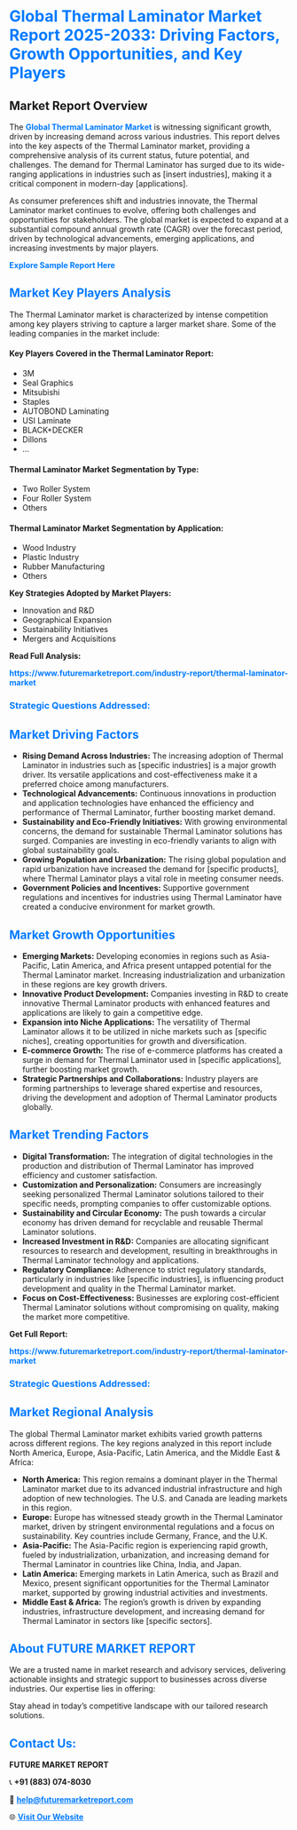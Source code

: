 <h1 style="color: #007BFF;">Global Thermal Laminator Market Report 2025-2033: Driving Factors, Growth Opportunities, and Key Players</h1>

<section id="overview">
<h2>Market Report Overview</h2>
<p>The <a href="https://www.futuremarketreport.com/industry-report/thermal-laminator-market" style="color: #007BFF; text-decoration: none;"><strong>Global Thermal Laminator Market</strong></a> is witnessing significant growth, driven by increasing demand across various industries. This report delves into the key aspects of the Thermal Laminator market, providing a comprehensive analysis of its current status, future potential, and challenges. The demand for Thermal Laminator has surged due to its wide-ranging applications in industries such as [insert industries], making it a critical component in modern-day [applications].</p>
<p>As consumer preferences shift and industries innovate, the Thermal Laminator market continues to evolve, offering both challenges and opportunities for stakeholders. The global market is expected to expand at a substantial compound annual growth rate (CAGR) over the forecast period, driven by technological advancements, emerging applications, and increasing investments by major players.</p>
</section>

<section id="overview">
<p><a href="https://www.futuremarketreport.com/request-sample/reportId=101843" style="color: #007BFF; text-decoration: none;"><strong>Explore Sample Report Here</strong></a></p>
</section>

<section id="key-players">
<h2 style="color: #007BFF;">Market Key Players Analysis</h2>
<p>The Thermal Laminator market is characterized by intense competition among key players striving to capture a larger market share. Some of the leading companies in the market include:</p>
<h4>Key Players Covered in the Thermal Laminator Report:</h4>
<ul><li>3M</li><li>Seal Graphics</li><li>Mitsubishi</li><li>Staples</li><li>AUTOBOND Laminating</li><li>USI Laminate</li><li>BLACK+DECKER</li><li>Dillons</li><li>...</li></ul>
<h4>Thermal Laminator Market Segmentation by Type:</h4>
<ul><li>Two Roller System</li><li>Four Roller System</li><li>Others</li></ul>

<h4>Thermal Laminator Market Segmentation by Application:</h4>
<ul><li>Wood Industry</li><li>Plastic Industry</li><li>Rubber Manufacturing</li><li>Others</li></ul>
<p><strong>Key Strategies Adopted by Market Players:</strong></p>
<ul>
<li>Innovation and R&D</li>
<li>Geographical Expansion</li>
<li>Sustainability Initiatives</li>
<li>Mergers and Acquisitions</li>
</ul>
</section>

<section>
<p><strong>Read Full Analysis: </strong></p><a href="https://www.futuremarketreport.com/industry-report/thermal-laminator-market" style="color: #007BFF; text-decoration: none;"><strong>https://www.futuremarketreport.com/industry-report/thermal-laminator-market</strong></a>
<h3 style="color: #007BFF;">Strategic Questions Addressed:</h3>
</section>

<section id="driving-factors">
<h2 style="color: #007BFF;">Market Driving Factors</h2>
<ul>
<li><strong>Rising Demand Across Industries:</strong> The increasing adoption of Thermal Laminator in industries such as [specific industries] is a major growth driver. Its versatile applications and cost-effectiveness make it a preferred choice among manufacturers.</li>
<li><strong>Technological Advancements:</strong> Continuous innovations in production and application technologies have enhanced the efficiency and performance of Thermal Laminator, further boosting market demand.</li>
<li><strong>Sustainability and Eco-Friendly Initiatives:</strong> With growing environmental concerns, the demand for sustainable Thermal Laminator solutions has surged. Companies are investing in eco-friendly variants to align with global sustainability goals.</li>
<li><strong>Growing Population and Urbanization:</strong> The rising global population and rapid urbanization have increased the demand for [specific products], where Thermal Laminator plays a vital role in meeting consumer needs.</li>
<li><strong>Government Policies and Incentives:</strong> Supportive government regulations and incentives for industries using Thermal Laminator have created a conducive environment for market growth.</li>
</ul>
</section>

<section id="growth-opportunities">
<h2 style="color: #007BFF;">Market Growth Opportunities</h2>
<ul>
<li><strong>Emerging Markets:</strong> Developing economies in regions such as Asia-Pacific, Latin America, and Africa present untapped potential for the Thermal Laminator market. Increasing industrialization and urbanization in these regions are key growth drivers.</li>
<li><strong>Innovative Product Development:</strong> Companies investing in R&D to create innovative Thermal Laminator products with enhanced features and applications are likely to gain a competitive edge.</li>
<li><strong>Expansion into Niche Applications:</strong> The versatility of Thermal Laminator allows it to be utilized in niche markets such as [specific niches], creating opportunities for growth and diversification.</li>
<li><strong>E-commerce Growth:</strong> The rise of e-commerce platforms has created a surge in demand for Thermal Laminator used in [specific applications], further boosting market growth.</li>
<li><strong>Strategic Partnerships and Collaborations:</strong> Industry players are forming partnerships to leverage shared expertise and resources, driving the development and adoption of Thermal Laminator products globally.</li>
</ul>
</section>

<section id="trending-factors">
<h2 style="color: #007BFF;">Market Trending Factors</h2>
<ul>
<li><strong>Digital Transformation:</strong> The integration of digital technologies in the production and distribution of Thermal Laminator has improved efficiency and customer satisfaction.</li>
<li><strong>Customization and Personalization:</strong> Consumers are increasingly seeking personalized Thermal Laminator solutions tailored to their specific needs, prompting companies to offer customizable options.</li>
<li><strong>Sustainability and Circular Economy:</strong> The push towards a circular economy has driven demand for recyclable and reusable Thermal Laminator solutions.</li>
<li><strong>Increased Investment in R&D:</strong> Companies are allocating significant resources to research and development, resulting in breakthroughs in Thermal Laminator technology and applications.</li>
<li><strong>Regulatory Compliance:</strong> Adherence to strict regulatory standards, particularly in industries like [specific industries], is influencing product development and quality in the Thermal Laminator market.</li>
<li><strong>Focus on Cost-Effectiveness:</strong> Businesses are exploring cost-efficient Thermal Laminator solutions without compromising on quality, making the market more competitive.</li>
</ul>
</section>

<section>
<p><strong>Get Full Report: </strong></p><a href="https://www.futuremarketreport.com/industry-report/thermal-laminator-market" style="color: #007BFF; text-decoration: none;"><strong>https://www.futuremarketreport.com/industry-report/thermal-laminator-market</strong></a>
<h3 style="color: #007BFF;">Strategic Questions Addressed:</h3>
</section>


<section id="regional-analysis">
<h2 style="color: #007BFF;">Market Regional Analysis</h2>
<p>The global Thermal Laminator market exhibits varied growth patterns across different regions. The key regions analyzed in this report include North America, Europe, Asia-Pacific, Latin America, and the Middle East & Africa:</p>
<ul>
<li><strong>North America:</strong> This region remains a dominant player in the Thermal Laminator market due to its advanced industrial infrastructure and high adoption of new technologies. The U.S. and Canada are leading markets in this region.</li>
<li><strong>Europe:</strong> Europe has witnessed steady growth in the Thermal Laminator market, driven by stringent environmental regulations and a focus on sustainability. Key countries include Germany, France, and the U.K.</li>
<li><strong>Asia-Pacific:</strong> The Asia-Pacific region is experiencing rapid growth, fueled by industrialization, urbanization, and increasing demand for Thermal Laminator in countries like China, India, and Japan.</li>
<li><strong>Latin America:</strong> Emerging markets in Latin America, such as Brazil and Mexico, present significant opportunities for the Thermal Laminator market, supported by growing industrial activities and investments.</li>
<li><strong>Middle East & Africa:</strong> The region’s growth is driven by expanding industries, infrastructure development, and increasing demand for Thermal Laminator in sectors like [specific sectors].</li>
</ul>
</section>

<footer>
<h2 style="color: #007BFF;">About FUTURE MARKET REPORT</h2>
<p>We are a trusted name in market research and advisory services, delivering actionable insights and strategic support to businesses across diverse industries. Our expertise lies in offering:</p>

<p>Stay ahead in today’s competitive landscape with our tailored research solutions.</p>

<h2 style="color: #007BFF;">Contact Us:</h2>
<p><strong>FUTURE MARKET REPORT</strong></p>
<p>📞 <strong>+91 (883) 074-8030</strong></p>
<p>📧 <strong><a href="mailto:help@futuremarketreport.com" style="color: #007BFF;">help@futuremarketreport.com</a></strong></p>
<p>🌐 <strong><a href="https://www.futuremarketreport.com/" style="color: #007BFF;">Visit Our Website</a></strong></p>
</footer>
